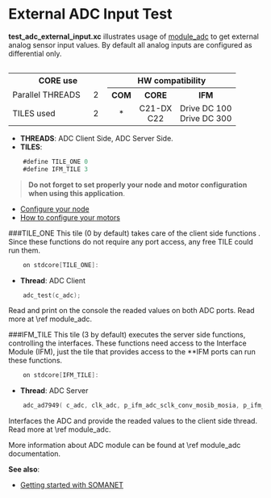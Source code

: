 External ADC Input Test
============================

**test_adc_external_input.xc** illustrates usage of [module_adc]() to get external analog sensor input values. By default all analog inputs are configured as differential only.

<table style="float: left" class="core_usage" align="center" cellpadding="5" width="80%">
<tr>
    <th colspan="2">CORE use</th>
    <th colspan="3">HW compatibility</th>
</tr>
<tr>
    <td>Parallel THREADS</td>
    <td width="30px" align="center"> 2 </td>
    <th align="center">COM</th>
    <th align="center">CORE</th>
    <th align="center">IFM</th>
</tr>
<tr>
    <td>TILES used</td>
    <td width="30px" align="center"> 2 </td>
    <td rowspan="2" align="center">*</td>
    <td rowspan="2" align="center">C21-DX <br/> C22 </td>
    <td rowspan="2" align="center">Drive DC 100 <br/> Drive DC 300</td>
</tr>
</table>


- **THREADS**: ADC Client Side, ADC Server Side.
- **TILES**:
```objectivec 
	#define TILE_ONE 0
	#define IFM_TILE 3
```
> **Do not forget to set properly your node and motor configuration when using this application**.

- [Configure your node]() 
- [How to configure your motors](https://github.com/synapticon/sc_sncn_motorctrl_sin/blob/master/howto/HOW_TO_CONFIGURE_MOTORS.md)


###TILE_ONE
This tile (0 by default) takes care of the client side functions . Since these functions do not require any port access, any free TILE could run them.
```objectivec 
	on stdcore[TILE_ONE]:
```
- **Thread**: ADC Client
```objectivec 
	adc_test(c_adc);
```
Read and print on the console the readed values on both ADC ports. Read more at \ref module_adc.

###IFM_TILE 
This tile (3 by default) executes the server side functions, controlling the interfaces. These functions need access to the Interface Module (IFM), just the tile that provides access to the **IFM ports can run these functions. 
```objectivec 
	on stdcore[IFM_TILE]: 
```
- **Thread**: ADC Server
```objectivec 
	adc_ad7949( c_adc, clk_adc, p_ifm_adc_sclk_conv_mosib_mosia, p_ifm_adc_misoa, p_ifm_adc_misob );
```
Interfaces the ADC and provide the readed values to the client side thread. Read more at \ref module_adc.

More information about ADC module can be found at \ref module_adc documentation.

**See also**:

- [Getting started with SOMANET](http://doc.synapticon.com/wiki/index.php/Category:Getting_Started_with_SOMANET)   


